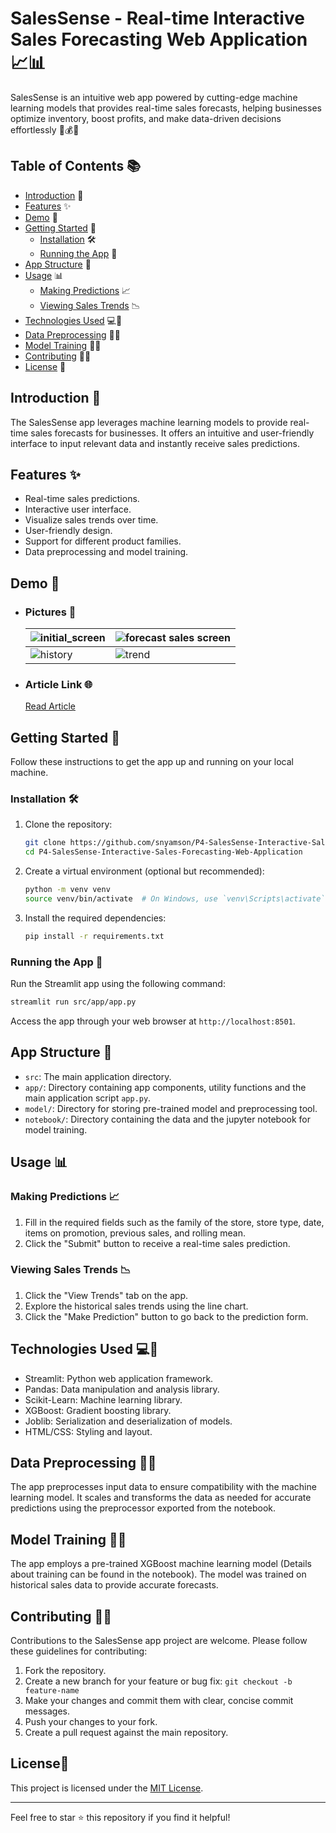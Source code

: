 # SalesSense - Real-time Interactive Sales Forecasting Web Application 📈📊

SalesSense is an intuitive web app powered by cutting-edge machine learning models that provides real-time sales forecasts, helping businesses optimize inventory, boost profits, and make data-driven decisions effortlessly 💼💰🤖

## Table of Contents 📚

- [Introduction](#introduction) 📝
- [Features](#features) ✨
- [Demo](#demo) 🚀
- [Getting Started](#getting-started) 🏁
  - [Installation](#installation) 🛠️
  - [Running the App](#running-the-app) 🏃
- [App Structure](#app-structure) 🧱
- [Usage](#usage) 📊
  - [Making Predictions](#making-predictions) 📈
  - [Viewing Sales Trends](#viewing-sales-trends) 📉
- [Technologies Used](#technologies-used) 💻🔬
- [Data Preprocessing](#data-preprocessing) 🧹🧮
- [Model Training](#model-training) 🤖📓
- [Contributing](#contributing) 🤝🙌
- [License](#license) 📜

## Introduction 🚀

The SalesSense app leverages machine learning models to provide real-time sales forecasts for businesses. It offers an intuitive and user-friendly interface to input relevant data and instantly receive sales predictions.

## Features ✨

- Real-time sales predictions.
- Interactive user interface.
- Visualize sales trends over time.
- User-friendly design.
- Support for different product families.
- Data preprocessing and model training.

## Demo 🚀

- ### Pictures 📸
  | ![initial_screen](https://github.com/snyamson/P4-SalesSense-Interactive-Sales-Forecasting-Web-Application/assets/58486437/fd9256de-65f6-48e2-860f-82838651c24b) | ![forecast sales screen](https://github.com/snyamson/P4-SalesSense-Interactive-Sales-Forecasting-Web-Application/assets/58486437/c47bd94c-7b4e-43c0-8d66-973eb8943699) |
  | --------------------------------------------------------------------------------------------------------------------------------------------------------------- | ---------------------------------------------------------------------------------------------------------------------------------------------------------------------- |
  | ![history](https://github.com/snyamson/P4-SalesSense-Interactive-Sales-Forecasting-Web-Application/assets/58486437/917e77f3-d7e9-4c6c-86ee-004f29819b15)        | ![trend](https://github.com/snyamson/P4-SalesSense-Interactive-Sales-Forecasting-Web-Application/assets/58486437/336c5ea5-5d7e-4cfe-8c7a-d2dd61c9f325)                 |
- ### Article Link 🌐
  [Read Article](https://www.linkedin.com/pulse/salessense-revolutionizing-sales-forecasting-machine-solomon-mgohf)

## Getting Started 🏁

Follow these instructions to get the app up and running on your local machine.

### Installation 🛠️

1. Clone the repository:

   ```bash
   git clone https://github.com/snyamson/P4-SalesSense-Interactive-Sales-Forecasting-Web-Application.git
   cd P4-SalesSense-Interactive-Sales-Forecasting-Web-Application
   ```

2. Create a virtual environment (optional but recommended):

   ```bash
   python -m venv venv
   source venv/bin/activate  # On Windows, use `venv\Scripts\activate`
   ```

3. Install the required dependencies:

   ```bash
   pip install -r requirements.txt
   ```

### Running the App 🏃

Run the Streamlit app using the following command:

```bash
streamlit run src/app/app.py
```

Access the app through your web browser at `http://localhost:8501`.

## App Structure 🧱

- `src`: The main application directory.
- `app/`: Directory containing app components, utility functions and the main application script `app.py`.
- `model/`: Directory for storing pre-trained model and preprocessing tool.
- `notebook/`: Directory containing the data and the jupyter notebook for model training.

## Usage 📊

### Making Predictions 📈

1. Fill in the required fields such as the family of the store, store type, date, items on promotion, previous sales, and rolling mean.
2. Click the "Submit" button to receive a real-time sales prediction.

### Viewing Sales Trends 📉

1. Click the "View Trends" tab on the app.
2. Explore the historical sales trends using the line chart.
3. Click the "Make Prediction" button to go back to the prediction form.

## Technologies Used 💻🔬

- Streamlit: Python web application framework.
- Pandas: Data manipulation and analysis library.
- Scikit-Learn: Machine learning library.
- XGBoost: Gradient boosting library.
- Joblib: Serialization and deserialization of models.
- HTML/CSS: Styling and layout.

## Data Preprocessing 🧹🧮

The app preprocesses input data to ensure compatibility with the machine learning model. It scales and transforms the data as needed for accurate predictions using the preprocessor exported from the notebook.

## Model Training 🤖📓

The app employs a pre-trained XGBoost machine learning model (Details about training can be found in the notebook). The model was trained on historical sales data to provide accurate forecasts.

## Contributing 🤝🙌

Contributions to the SalesSense app project are welcome. Please follow these guidelines for contributing:

1. Fork the repository.
2. Create a new branch for your feature or bug fix: `git checkout -b feature-name`
3. Make your changes and commit them with clear, concise commit messages.
4. Push your changes to your fork.
5. Create a pull request against the main repository.

## License📜

This project is licensed under the [MIT License](LICENSE).

---

Feel free to star ⭐ this repository if you find it helpful!

